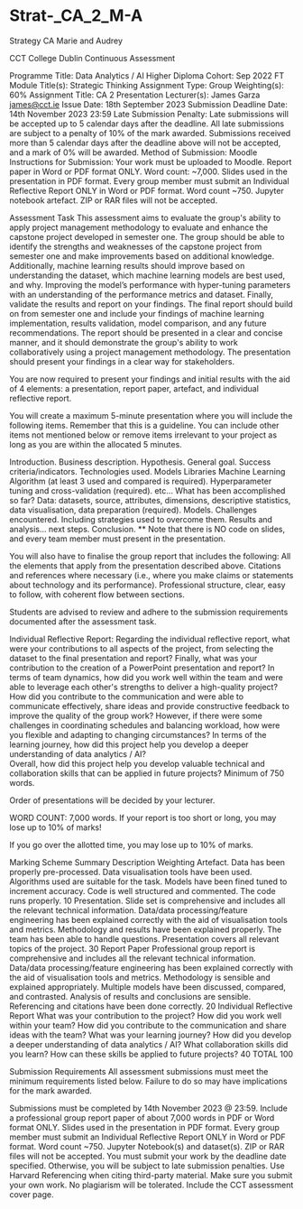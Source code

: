 # Strat-_CA_2_M-A
Strategy CA Marie and Audrey




CCT College Dublin Continuous Assessment 


Programme Title:
Data Analytics / AI Higher Diploma
Cohort:
Sep 2022 FT
Module Title(s):
Strategic Thinking
Assignment Type:
Group 
Weighting(s):
60% 
Assignment Title:
CA 2 Presentation
Lecturer(s):
James Garza james@cct.ie
Issue Date:
18th September 2023
Submission Deadline Date:
14th November 2023 23:59
Late Submission Penalty:
Late submissions will be accepted up to 5 calendar days after the deadline. All late submissions are subject to a penalty of 10% of the mark awarded.
Submissions received more than 5 calendar days after the deadline above will not be accepted, and a mark of 0% will be awarded. 
Method of Submission:
Moodle
Instructions for Submission:
Your work must be uploaded to Moodle.
Report paper in Word or PDF format ONLY. Word count: ~7,000.
Slides used in the presentation in PDF format.
Every group member must submit an Individual Reflective Report ONLY in Word or PDF format. Word count ~750.
Jupyter notebook artefact.
ZIP or RAR files will not be accepted.

Assessment Task
This assessment aims to evaluate the group's ability to apply project management methodology to evaluate and enhance the capstone project developed in semester one. The group should be able to identify the strengths and weaknesses of the capstone project from semester one and make improvements based on additional knowledge. Additionally, machine learning results should improve based on understanding the dataset, which machine learning models are best used, and why. Improving the model’s performance with hyper-tuning parameters with an understanding of the performance metrics and dataset. Finally, validate the results and report on your findings. 
The final report should build on from semester one and include your findings of machine learning implementation, results validation, model comparison, and any future recommendations. The report should be presented in a clear and concise manner, and it should demonstrate the group's ability to work collaboratively using a project management methodology.
The presentation should present your findings in a clear way for stakeholders.

You are now required to present your findings and initial results with the aid of 4 elements: a presentation, report paper, artefact, and individual reflective report.

You will create a maximum 5-minute presentation where you will include the following items. Remember that this is a guideline. You can include other items not mentioned below or remove items irrelevant to your project as long as you are within the allocated 5 minutes. 

Introduction.
Business description.
Hypothesis.
General goal.
Success criteria/indicators.
Technologies used.
Models
Libraries
Machine Learning Algorithm (at least 3 used and compared is required).
Hyperparameter tuning and cross-validation (required).
etc...
What has been accomplished so far?
Data: datasets, source, attributes, dimensions, descriptive statistics, data visualisation, data preparation (required).
Models.
Challenges encountered.
Including strategies used to overcome them.
Results and analysis… next steps.
Conclusion.
** Note that there is NO code on slides, and every team member must present in the presentation.

You will also have to finalise the group report that includes the following: 
All the elements that apply from the presentation described above.
Citations and references where necessary (i.e., where you make claims or statements about technology and its performance).
Professional structure, clear, easy to follow, with coherent flow between sections.

Students are advised to review and adhere to the submission requirements documented after the assessment task. 

Individual Reflective Report: 
Regarding the individual reflective report, what were your contributions to all aspects of the project, from selecting the dataset to the final presentation and report? Finally, what was your contribution to the creation of a PowerPoint presentation and report? 
In terms of team dynamics, how did you work well within the team and were able to leverage each other's strengths to deliver a high-quality project? How did you contribute to the communication and were able to communicate effectively, share ideas and provide constructive feedback to improve the quality of the group work? However, if there were some challenges in coordinating schedules and balancing workload, how were you flexible and adapting to changing circumstances? 
In terms of the learning journey, how did this project help you develop a deeper understanding of data analytics / AI?  
Overall, how did this project help you develop valuable technical and collaboration skills that can be applied in future projects? 
Minimum of 750 words.


Order of presentations will be decided by your lecturer.

WORD COUNT: 7,000 words. If your report is too short or long, you may lose up to 10% of marks!

If you go over the allotted time, you may lose up to 10% of marks.


Marking Scheme Summary
Description
Weighting
Artefact.
Data has been properly pre-processed.
Data visualisation tools have been used.
Algorithms used are suitable for the task.
Models have been fined tuned to increment accuracy.
Code is well structured and commented.
The code runs properly.
10
Presentation.
Slide set is comprehensive and includes all the relevant technical information.
Data/data processing/feature engineering has been explained correctly with the aid of visualisation tools and metrics.
Methodology and results have been explained properly.
The team has been able to handle questions.
Presentation covers all relevant topics of the project.
30
Report Paper
Professional group report is comprehensive and includes all the relevant technical information.
Data/data processing/feature engineering has been explained correctly with the aid of visualisation tools and metrics.
Methodology is sensible and explained appropriately.
Multiple models have been discussed, compared, and contrasted.
Analysis of results and conclusions are sensible.
Referencing and citations have been done correctly.
20
Individual Reflective Report
What was your contribution to the project? 
How did you work well within your team? How did you contribute to the communication and share ideas with the team?
What was your learning journey? How did you develop a deeper understanding of data analytics / AI?
What collaboration skills did you learn? How can these skills be applied to future projects?
40
TOTAL
100



Submission Requirements
All assessment submissions must meet the minimum requirements listed below. Failure to do so may have implications for the mark awarded.  

Submissions must be completed by 14th November 2023 @ 23:59.
Include a professional group report paper of about 7,000 words in PDF or Word format ONLY.
Slides used in the presentation in PDF format.
Every group member must submit an Individual Reflective Report ONLY in Word or PDF format. Word count ~750.
Jupyter Notebook(s) and dataset(s).
ZIP or RAR files will not be accepted.
You must submit your work by the deadline date specified. Otherwise, you will be subject to late submission penalties.
Use Harvard Referencing when citing third-party material.
Make sure you submit your own work. No plagiarism will be tolerated.
Include the CCT assessment cover page.


